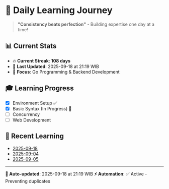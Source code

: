 # 🚀 Daily Learning Journey

> **"Consistency beats perfection"** - Building expertise one day at a time!

## 📊 Current Stats
- 🔥 **Current Streak**: **108 days**
- 📅 **Last Updated**: 2025-09-18 at 21:19 WIB
- 🎯 **Focus**: Go Programming & Backend Development

## 🎓 Learning Progress
- [x] Environment Setup ✅
- [x] Basic Syntax (In Progress) 🔄
- [ ] Concurrency
- [ ] Web Development

## 📖 Recent Learning
- [2025-09-18](learning-log/.md)
- [2025-09-04](learning-log/.md)
- [2025-09-05](learning-log/.md)

---
**🤖 Auto-updated**: 2025-09-18 at 21:19 WIB
**⚡ Automation**: ✅ Active - Preventing duplicates
